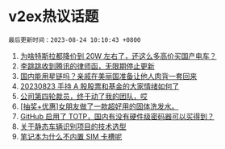 # v2ex热议话题

`最后更新时间：2023-08-24 10:10:43 +0800`

1. [为啥特斯拉都降价到 20W 左右了，还这么多高价买国产电车？](https://www.v2ex.com/t/967704)
1. [李跳跳收到腾讯的律师函，无限期停止更新](https://www.v2ex.com/t/967813)
1. [国内能用星链吗？亲戚在美丽国准备让他人肉背一套回来](https://www.v2ex.com/t/967733)
1. [20230823 手持 A 股股票和基金的大家情绪如何了](https://www.v2ex.com/t/967654)
1. [公司第四轮裁员，终于动了我的团队，哎](https://www.v2ex.com/t/967605)
1. [[抽奖+优惠]女朋友做了一款超好用的固体洗发水。](https://www.v2ex.com/t/967824)
1. [GitHub 启用了 TOTP，国内有没有硬件级密码器可以买得到？](https://www.v2ex.com/t/967735)
1. [关于静态车辆识别项目的技术选型](https://www.v2ex.com/t/967583)
1. [笔记本为什么不内置 SIM 卡槽呢](https://www.v2ex.com/t/967650)

